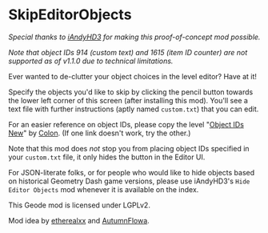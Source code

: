 # SkipEditorObjects

*Special thanks to [iAndyHD3](user:1688850) for making this proof-of-concept mod possible.*

<cy>*Note that object IDs 914 (custom text) and 1615 (item ID counter) are not supported as of v1.1.0 due to technical limitations.*</c>

Ever wanted to de-clutter your object choices in the level editor? Have at it!

Specify the objects you'd like to skip by clicking the pencil button towards the lower left corner of this screen (after installing this mod). You'll see a text file with further instructions (aptly named `custom.txt`) that you can edit.

For an easier reference on object IDs, please copy the level "[Object IDs New](level:99784974)" by [Colon](user:106255). (If one link doesn't work, try the other.)

Note that this mod does *not* stop you from placing object IDs specified in your `custom.txt` file, it only hides the button in the Editor UI.

For JSON-literate folks, or for people who would like to hide objects based on historical Geometry Dash game versions, please use iAndyHD3's `Hide Editor Objects` mod whenever it is available on the index.

This Geode mod is licensed under LGPLv2.

Mod idea by [etherealxx](https://twitter.com/mjwathon) and [AutumnFlowa](https://twitter.com/AutumnFlowa).